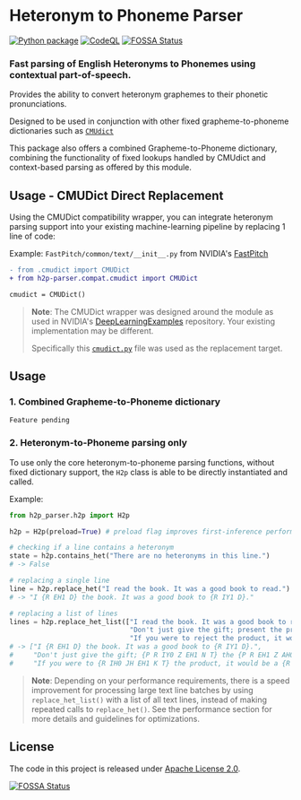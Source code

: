 # Heteronym to Phoneme Parser

[![Python package](https://github.com/ionite34/h2p-parser/actions/workflows/python-package.yml/badge.svg)](https://github.com/ionite34/h2p-parser/actions/workflows/python-package.yml)
[![CodeQL](https://github.com/ionite34/h2p-parser/actions/workflows/codeql-analysis.yml/badge.svg)](https://github.com/ionite34/h2p-parser/actions/workflows/codeql-analysis.yml)
[![FOSSA Status](https://app.fossa.com/api/projects/git%2Bgithub.com%2Fionite34%2Fh2p-parser.svg?type=shield)](https://app.fossa.com/projects/git%2Bgithub.com%2Fionite34%2Fh2p-parser?ref=badge_shield)

### Fast parsing of English Heteronyms to Phonemes using contextual part-of-speech.

Provides the ability to convert heteronym graphemes to their phonetic pronunciations.

Designed to be used in conjunction with other fixed grapheme-to-phoneme dictionaries such as [`CMUdict`](https://github.com/cmusphinx/cmudict)

This package also offers a combined Grapheme-to-Phoneme dictionary,
combining the functionality of fixed lookups handled by CMUdict and context-based parsing as
offered by this module.

## Usage - CMUDict Direct Replacement

Using the CMUDict compatibility wrapper, you can integrate heteronym parsing
support into your existing machine-learning pipeline by replacing 1 line of code:

Example: `FastPitch/common/text/__init__.py` from NVIDIA's [FastPitch](https://github.com/NVIDIA/DeepLearningExamples/tree/master/PyTorch/SpeechSynthesis/FastPitch)

```diff
- from .cmudict import CMUDict
+ from h2p-parser.compat.cmudict import CMUDict

cmudict = CMUDict()
```
>**Note**: The CMUDict wrapper was designed around the module as used in NVIDIA's [DeepLearningExamples](https://github.com/NVIDIA/DeepLearningExamples) repository.
> Your existing implementation may be different. 
>
> Specifically this [`cmudict.py`](https://github.com/NVIDIA/DeepLearningExamples/blob/master/PyTorch/SpeechSynthesis/FastPitch/common/text/cmudict.py) file was used as the replacement target.

## Usage

### 1. Combined Grapheme-to-Phoneme dictionary

`Feature pending`

### 2. Heteronym-to-Phoneme parsing only
To use only the core heteronym-to-phoneme parsing functions,
without fixed dictionary support, the `H2p` class
is able to be directly instantiated and called.

Example:

```python
from h2p_parser.h2p import H2p

h2p = H2p(preload=True) # preload flag improves first-inference performance

# checking if a line contains a heteronym
state = h2p.contains_het("There are no heteronyms in this line.")
# -> False

# replacing a single line
line = h2p.replace_het("I read the book. It was a good book to read.")
# -> "I {R EH1 D} the book. It was a good book to {R IY1 D}."

# replacing a list of lines
lines = h2p.replace_het_list(["I read the book. It was a good book to read.",
                              "Don't just give the gift; present the present.",
                              "If you were to reject the product, it would be a reject."])
# -> ["I {R EH1 D} the book. It was a good book to {R IY1 D}.",
#     "Don't just give the gift; {P R IY0 Z EH1 N T} the {P R EH1 Z AH0 N T}.",
#     "If you were to {R IH0 JH EH1 K T} the product, it would be a {R IY1 JH EH0 K T}."]
```
>**Note**: Depending on your performance requirements, there is a speed improvement for processing large text line batches by using `replace_het_list()` with a list of all text lines, instead of making repeated calls to `replace_het()`. See the performance section for more details and guidelines for optimizations. 

## License

The code in this project is released under [Apache License 2.0](LICENSE).

[![FOSSA Status](https://app.fossa.com/api/projects/git%2Bgithub.com%2Fionite34%2Fh2p-parser.svg?type=large)](https://app.fossa.com/projects/git%2Bgithub.com%2Fionite34%2Fh2p-parser?ref=badge_large)
